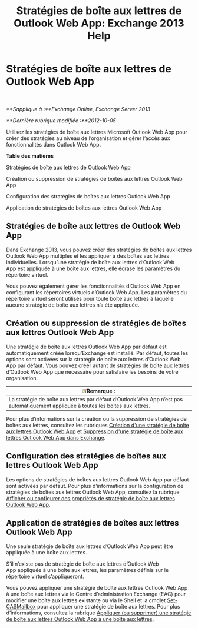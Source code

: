 ﻿---
title: 'Stratégies de boîte aux lettres de Outlook Web App: Exchange 2013 Help'
TOCTitle: Stratégies de boîte aux lettres de Outlook Web App
ms:assetid: 213b8b7a-1c29-49ee-8c98-d0364ddf4f9d
ms:mtpsurl: https://technet.microsoft.com/fr-fr/library/Dd335142(v=EXCHG.150)
ms:contentKeyID: 50477635
ms.date: 04/24/2018
mtps_version: v=EXCHG.150
ms.translationtype: HT
---

# Stratégies de boîte aux lettres de Outlook Web App

 

_**Sapplique à :**Exchange Online, Exchange Server 2013_

_**Dernière rubrique modifiée :**2012-10-05_

Utilisez les stratégies de boîte aux lettres Microsoft Outlook Web App pour créer des stratégies au niveau de l’organisation et gérer l’accès aux fonctionnalités dans Outlook Web App.

**Table des matières**

Stratégies de boîte aux lettres de Outlook Web App

Création ou suppression de stratégies de boîtes aux lettres Outlook Web App

Configuration des stratégies de boîtes aux lettres Outlook Web App

Application de stratégies de boîtes aux lettres Outlook Web App

## Stratégies de boîte aux lettres de Outlook Web App

Dans Exchange 2013, vous pouvez créer des stratégies de boîtes aux lettres Outlook Web App multiples et les appliquer à des boîtes aux lettres individuelles. Lorsqu’une stratégie de boîte aux lettres d’Outlook Web App est appliquée à une boîte aux lettres, elle écrase les paramètres du répertoire virtuel.

Vous pouvez également gérer les fonctionnalités d’Outlook Web App en configurant les répertoires virtuels d’Outlook Web App. Les paramètres du répertoire virtuel seront utilisés pour toute boîte aux lettres à laquelle aucune stratégie de boîte aux lettres n’a été appliquée.

## Création ou suppression de stratégies de boîtes aux lettres Outlook Web App

Une stratégie de boîte aux lettres Outlook Web App par défaut est automatiquement créée lorsqu’Exchange est installé. Par défaut, toutes les options sont activées sur la stratégie de boîte aux lettres d’Outlook Web App par défaut. Vous pouvez créer autant de stratégies de boîte aux lettres d’Outlook Web App que nécessaire pour satisfaire les besoins de votre organisation.

<table>
<thead>
<tr class="header">
<th><img src="images/JJ159664.note(EXCHG.150).gif" title="Remarque" alt="Remarque" />Remarque :</th>
</tr>
</thead>
<tbody>
<tr class="odd">
<td>La stratégie de boîte aux lettres par défaut d’Outlook Web App n’est pas automatiquement appliquée à toutes les boîtes aux lettres.</td>
</tr>
</tbody>
</table>


Pour plus d’informations sur la création ou la suppression de stratégies de boîtes aux lettres, consultez les rubriques [Création d'une stratégie de boîte aux lettres Outlook Web App](create-an-outlook-web-app-mailbox-policy-exchange-2013-help.md) et [Suppression d'une stratégie de boîte aux lettres Outlook Web App dans Exchange](remove-an-outlook-web-app-mailbox-policy-from-exchange-exchange-2013-help.md).

## Configuration des stratégies de boîtes aux lettres Outlook Web App

Les options de stratégies de boîtes aux lettres Outlook Web App par défaut sont activées par défaut. Pour plus d’informations sur la configuration de stratégies de boîtes aux lettres Outlook Web App, consultez la rubrique [Afficher ou configurer des propriétés de stratégie de boîte aux lettres Outlook Web App](view-or-configure-outlook-web-app-mailbox-policy-properties-exchange-2013-help.md).

## Application de stratégies de boîtes aux lettres Outlook Web App

Une seule stratégie de boîte aux lettres d’Outlook Web App peut être appliquée à une boîte aux lettres.

S’il n’existe pas de stratégie de boîte aux lettres d’Outlook Web App appliquée à une boîte aux lettres, les paramètres définis sur le répertoire virtuel s’appliqueront.

Vous pouvez appliquer une stratégie de boîte aux lettres Outlook Web App à une boîte aux lettres via le Centre d’administration Exchange (EAC) pour modifier une boîte aux lettres existante ou via le Shell et la cmdlet [Set-CASMailbox](https://technet.microsoft.com/fr-fr/library/bb125264\(v=exchg.150\)) pour appliquer une stratégie de boîte aux lettres. Pour plus d’informations, consultez la rubrique [Appliquer (ou supprimer) une stratégie de boîte aux lettres Outlook Web App à une boîte aux lettres](apply-or-remove-an-outlook-web-app-mailbox-policy-on-a-mailbox-exchange-2013-help.md).


